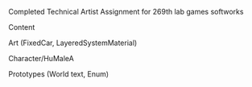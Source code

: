Completed Technical Artist Assignment for 269th lab games softworks


Content

  Art (FixedCar, LayeredSystemMaterial)
  
  Character/HuMaleA

  Prototypes (World text, Enum)
